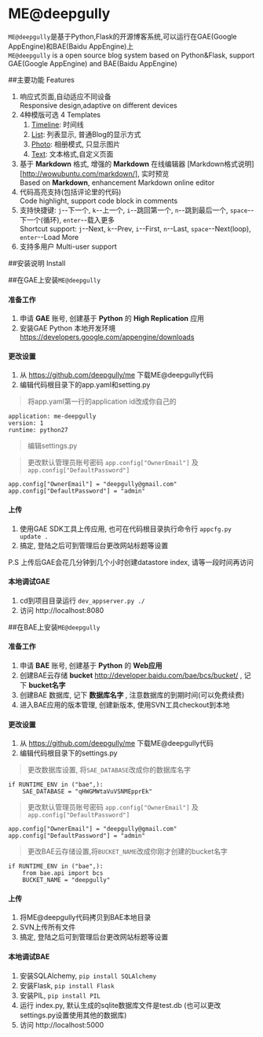 ME@deepgully
===

`ME@deepgully`是基于Python,Flask的开源博客系统,可以运行在GAE(Google AppEngine)和BAE(Baidu AppEngine)上  
`ME@deepgully` is a open source blog system based on Python&Flask, support GAE(Google AppEngine) and BAE(Baidu AppEngine)


##主要功能 Features

 1. 响应式页面,自动适应不同设备   
 Responsive design,adaptive on different devices
 2. 4种模版可选 4 Templates
    1. [Timeline](http://demo.me.deepgully.com/): 时间线 
    2. [List](http://demo.me.deepgully.com/list): 列表显示, 普通Blog的显示方式 
    3. [Photo](http://demo.me.deepgully.com/photo): 相册模式, 只显示图片
    4. [Text](http://demo.me.deepgully.com/text): 文本格式,自定义页面 
 3. 基于 **Markdown** 格式, 增强的 **Markdown** 在线编辑器 [Markdown格式说明][http://wowubuntu.com/markdown/], 实时预览    
 Based on  **Markdown**, enhancement Markdown online editor
 4. 代码高亮支持(包括评论里的代码)   
 Code highlight, support code block in comments
 5. 支持快捷键: `j`--下一个, `k`--上一个, `i`--跳回第一个, `n`--跳到最后一个, `space`--下一个(循环), `enter`--载入更多  
 Shortcut support: `j`--Next, `k`--Prev, `i`--First, `n`--Last, `space`--Next(loop), `enter`--Load More
 6. 支持多用户 
   Multi-user support


##安装说明 Install

##在GAE上安装`ME@deepgully`

#### 准备工作

 1. 申请 **GAE** 账号, 创建基于 **Python** 的 **High Replication** 应用
 2. 安装GAE Python 本地开发环境 https://developers.google.com/appengine/downloads

#### 更改设置

 1. 从 https://github.com/deepgully/me 下载ME@deepgully代码
 2. 编辑代码根目录下的app.yaml和setting.py

> 将app.yaml第一行的application id改成你自己的
    
    application: me-deepgully
    version: 1
    runtime: python27
> 编辑settings.py

> 更改默认管理员账号密码 `app.config["OwnerEmail"]` 及 `app.config["DefaultPassword"]` 

    app.config["OwnerEmail"] = "deepgully@gmail.com"
    app.config["DefaultPassword"] = "admin"

#### 上传

  1. 使用GAE SDK工具上传应用, 也可在代码根目录执行命令行 `appcfg.py update .`
  2. 搞定, 登陆之后可到管理后台更改网站标题等设置

  P.S 上传后GAE会花几分钟到几个小时创建datastore index, 请等一段时间再访问
  
#### 本地调试GAE

  1. cd到项目目录运行 `dev_appserver.py ./`
  2. 访问 http://localhost:8080


##在BAE上安装`ME@deepgully`

#### 准备工作

 1. 申请 **BAE** 账号, 创建基于 **Python** 的 **Web应用**
 2. 创建BAE云存储 **bucket** http://developer.baidu.com/bae/bcs/bucket/ , 记下 **bucket名字**
 3. 创建BAE 数据库, 记下 **数据库名字** , 注意数据库的到期时间(可以免费续费)
 4. 进入BAE应用的版本管理, 创建新版本, 使用SVN工具checkout到本地

#### 更改设置 

 1. 从 https://github.com/deepgully/me 下载ME@deepgully代码
 2. 编辑代码根目录下的settings.py

> 更改数据库设置, 将`SAE_DATABASE`改成你的数据库名字
    
    if RUNTIME_ENV in ("bae",):
        SAE_DATABASE = "qHWGMWtaVuVSNMEpprEk"

> 更改默认管理员账号密码 `app.config["OwnerEmail"]` 及 `app.config["DefaultPassword"]` 
    
    app.config["OwnerEmail"] = "deepgully@gmail.com"
    app.config["DefaultPassword"] = "admin"

> 更改BAE云存储设置,将`BUCKET_NAME`改成你刚才创建的bucket名字
    
    if RUNTIME_ENV in ("bae",):
        from bae.api import bcs
        BUCKET_NAME = "deepgully"

#### 上传

  1. 将ME@deepgully代码拷贝到BAE本地目录
  2. SVN上传所有文件
  3. 搞定, 登陆之后可到管理后台更改网站标题等设置
  
#### 本地调试BAE

  1. 安装SQLAlchemy, `pip install SQLAlchemy`
  2. 安装Flask, `pip install Flask`
  3. 安装PIL, `pip install PIL`
  4. 运行 index.py, 默认生成的sqlite数据库文件是test.db (也可以更改settings.py设置使用其他的数据库)
  5. 访问 http://localhost:5000

